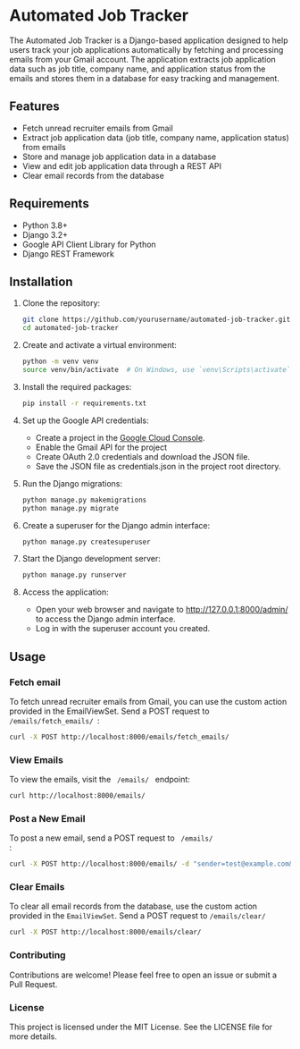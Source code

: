 # Automated Job Tracker

The Automated Job Tracker is a Django-based application designed to help users track your job applications automatically by fetching and processing emails from your Gmail account. The application extracts job application data such as job title, company name, and application status from the emails and stores them in a database for easy tracking and management.


## Features

- Fetch unread recruiter emails from Gmail
- Extract job application data (job title, company name, application status) from emails
- Store and manage job application data in a database
- View and edit job application data through a REST API
- Clear email records from the database

## Requirements

- Python 3.8+
- Django 3.2+
- Google API Client Library for Python
- Django REST Framework

## Installation

1. Clone the repository:

   ```sh
   git clone https://github.com/yourusername/automated-job-tracker.git
   cd automated-job-tracker
   ```

2. Create and activate a virtual environment:

    ```sh
    python -m venv venv
    source venv/bin/activate  # On Windows, use `venv\Scripts\activate`
    ```

3. Install the required packages:
    ```sh
    pip install -r requirements.txt
    ```

4. Set up the Google API credentials:
    - Create a project in the [Google Cloud Console](https://www.google.com/aclk?sa=l&ai=DChcSEwjBio_0rt-LAxU_C6IDHafUFa0YABAAGgJsZQ&co=1&ase=2&gclid=Cj0KCQiA8fW9BhC8ARIsACwHqYq6zTyYIjymWpMaCdTwqhfP_QxG0Vc1w3yyDaxFvmjh9GZpSfpRvxgaAuiaEALw_wcB&sig=AOD64_0ShgNbLJwPBwbC0d634erjqvj_9A&q&nis=4&adurl&ved=2ahUKEwiB84f0rt-LAxWyIBAIHWr6EKkQ0Qx6BAgIEAE).
    - Enable the Gmail API for the project
    - Create OAuth 2.0 credentials and download the JSON file.
    - Save the JSON file as credentials.json in the project root directory.

5. Run the Django migrations:
    ```sh
    python manage.py makemigrations
    python manage.py migrate
    ```

6. Create a superuser for the Django admin interface:
    ```sh
    python manage.py createsuperuser
    ```

7. Start the Django development server:
    ```sh
    python manage.py runserver
    ```

8. Access the application:
    - Open your web browser and navigate to http://127.0.0.1:8000/admin/ to access the Django admin interface.
    - Log in with the superuser account you created.

## Usage

### Fetch email
To fetch unread recruiter emails from Gmail, you can use the custom action provided in the EmailViewSet. Send a POST request to <code> /emails/fetch_emails/ </code>:

```sh
curl -X POST http://localhost:8000/emails/fetch_emails/
```

### View Emails
To view the emails, visit the <code> /emails/ </code> endpoint:

```sh
curl http://localhost:8000/emails/
```

### Post a New Email
To post a new email, send a POST request to <code> /emails/ </code>:

```sh
curl -X POST http://localhost:8000/emails/ -d "sender=test@example.com&subject=Job Title: Software Engineer at TechCorp - Application Status: Applied&body=Dear Applicant, We are pleased to inform you that your application for the position of Software Engineer at TechCorp has been received. Your application status is currently Applied.&received_at=2025-02-01T00:00:00Z"
```

### Clear Emails
To clear all email records from the database, use the custom action provided in the <code>EmailViewSet</code>. Send a POST request to <code>/emails/clear/</code>

```sh
curl -X POST http://localhost:8000/emails/clear/
```

### Contributing

Contributions are welcome! Please feel free to open an issue or submit a Pull Request.

### License
This project is licensed under the MIT License. See the LICENSE file for more details.


